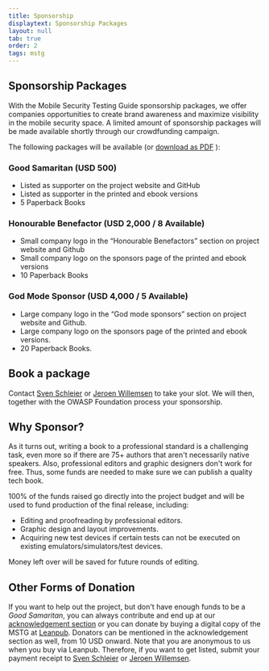```yaml
---
title: Sponsorship
displaytext: Sponsorship Packages
layout: null
tab: true
order: 2
tags: mstg
---
```


## Sponsorship Packages

With the Mobile Security Testing Guide sponsorship packages, we offer companies opportunities to create brand awareness and maximize visibility in the mobile security space. A limited amount of sponsorship packages will be made available shortly through our crowdfunding campaign.

The following packages will be available (or [download as PDF](/assets/pdfs/mstg-sponsor-packages.pdf) ):

### Good Samaritan (USD 500)

- Listed as supporter on the project website and GitHub
- Listed as supporter in the printed and ebook versions
- 5 Paperback Books

### Honourable Benefactor (USD 2,000 / 8 Available)

- Small company logo in the “Honourable Benefactors” section on project website and Github
- Small company logo on the sponsors page of the printed and ebook versions
- 10 Paperback Books

### God Mode Sponsor (USD 4,000 / 5 Available)

- Large company logo in the “God mode sponsors” section on project website and Github.
- Large company logo on the sponsors page of the printed and ebook versions.
- 20 Paperback Books.

## Book a package

Contact [Sven Schleier](mailto:sven.schleier@owasp.org) or [Jeroen Willemsen](mailto:jeroen.willemsen@owasp.org) to take your slot. We will then, together with the OWASP Foundation process your sponsorship.

## Why Sponsor?

As it turns out, writing a book to a professional standard is a challenging task, even more so if there are 75+ authors that aren't necessarily native speakers. Also, professional editors and graphic designers don't work for free. Thus, some funds are needed to make sure we can publish a quality tech book.

100% of the funds raised go directly into the project budget and will be used to fund production of the final release, including:

- Editing and proofreading by professional editors.
- Graphic design and layout improvements.
- Acquiring new test devices if certain tests can not be executed on existing emulators/simulators/test devices.

Money left over will be saved for future rounds of editing.

## Other Forms of Donation

If you want to help out the project, but don't have enough funds to be a _Good Samaritan_, you can always contribute and end up at our [acknowledgement section](https://github.com/OWASP/owasp-mstg/blob/master/Document/0x02-Frontispiece.md#acknowledgments "MSTG acknowledgements") or you can donate by buying a digital copy of the MSTG at [Leanpub](https://leanpub.com/mobile-security-testing-guide "MSTG at Leanpub"). Donators can be mentioned in the acknowledgement section as well, from 10 USD onward. Note that you are anonymous to us when you buy via Leanpub. Therefore, if you want to get listed, submit your payment receipt to [Sven Schleier](mailto:sven.schleier@owasp.org) or [Jeroen Willemsen](mailto:jeroen.willemsen@owasp.org).
